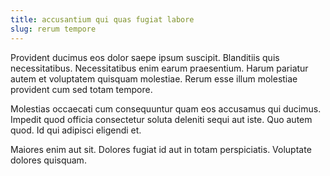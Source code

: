 ```yaml
---
title: accusantium qui quas fugiat labore
slug: rerum tempore
---
```


Provident ducimus eos dolor saepe ipsum suscipit. Blanditiis quis necessitatibus. Necessitatibus enim earum praesentium. Harum pariatur autem et voluptatem quisquam molestiae. Rerum esse illum molestiae provident cum sed totam tempore.

Molestias occaecati cum consequuntur quam eos accusamus qui ducimus. Impedit quod officia consectetur soluta deleniti sequi aut iste. Quo autem quod. Id qui adipisci eligendi et.

Maiores enim aut sit. Dolores fugiat id aut in totam perspiciatis. Voluptate dolores quisquam.
